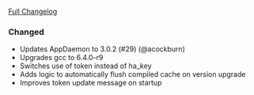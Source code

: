 [Full Changelog][changelog]

### Changed

- Updates AppDaemon to 3.0.2 (#29) (@acockburn)
- Upgrades gcc to 6.4.0-r9
- Switches use of token instead of ha_key
- Adds logic to automatically flush compiled cache on version upgrade
- Improves token update message on startup

[changelog]: https://github.com/hassio-addons/addon-appdaemon3/compare/v1.5.0...v1.6.0
